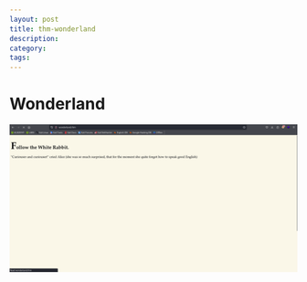 ```yaml
---
layout: post
title: thm-wonderland
description:
category:
tags:
---
```

# Wonderland 

![Nmap Output](assets/img/wonderland-1.png)
